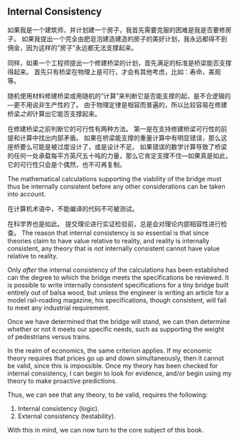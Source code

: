 ## Internal Consistency

如果我是一个建筑师，并计划建一个房子，我首先需要克服的困难是我是否要修房子。 如果我提出一个完全由肥皂泡建造建造的房子的美好计划，我永远都得不到佣金，因为这样的“房子”永远都无法支撑起来。

同样，如果一个工程师提出一个修建桥梁的计划，首先满足的标准是桥梁能否支撑得起来。 首先只有桥梁在物理上是可行，才会有其他考虑，比如：寿命，美观等。

随机使用材料修建桥梁或用随机的“计算”来判断它是否能支撑的起，是不合逻辑的—更不用说非生产性的了。 由于物理定律是相容而普遍的，所以比较容易在修建桥梁*之前*计算出它能否支撑起来。

在修建桥梁之前判断它的可行性有两种方法。 第一是在支持修建桥梁可行性的前提和计算中找出内部矛盾。 如果在桥梁能支撑的重量计算中有明显错误，那么这座桥要么可能是被过度设计了，或是设计不足。 如果错误的数学计算导致了桥梁的任何一处承载每平方英尺五十吨的力量，那么它肯定支撑不住—如果真是如此，它的可行性只会是个偶然，也不可再复制。

The mathematical calculations supporting the viability of the bridge must thus be internally consistent before any other considerations can be taken into account.

在计算机术语中，不能编译的代码不可被测试。

在科学界也是如此。 提交理论进行实证检验前，总是会对理论内部相容性进行检查。 The reason that internal consistency is so essential is that since theories claim to have value relative to reality, and reality is internally consistent, any theory that is *not* internally consistent cannot have value relative to reality.

Only *after* the internal consistency of the calculations has been established can the degree to which the bridge meets the specifications be reviewed. It is possible to write internally consistent specifications for a tiny bridge built entirely out of balsa wood, but unless the engineer is writing an article for a model rail-roading magazine, his specifications, though consistent, will fail to meet any industrial requirement.

Once we have determined that the bridge will stand, we can then determine whether or not it meets our specific needs, such as supporting the weight of pedestrians versus trains.

In the realm of economics, the same criterion applies. If my economic theory requires that prices go up and down simultaneously, then it cannot be valid, since this is impossible. Once my theory has been checked for internal consistency, I can begin to look for evidence, and/or begin using my theory to make proactive predictions.

Thus, we can see that any theory, to be valid, requires the following:

1. Internal consistency (logic).
2. External consistency (testability).

With this in mind, we can now turn to the core subject of this book.